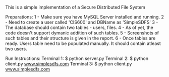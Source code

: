 This is a simple implementation of a Secure Distributed File System

Preparations:
1 - Make sure you have MySQL Server installed and running.
2 - Need to create a user called 'CIS600' and DBName as 'SimpleSDFS'
3 - The database should contain two tables - users, files.
4 - As of yet, the code doesn't support dymanic addition of such tables.
5 - Screenshots of such tables and their structure is given in the report.
6 - Once tables are ready. Users table need to be populated manually. It should contain atleast two users.

Run Instructions:
Terminal 1: $ python server.py
Terminal 2: $ python client.py www.simplesdfs.com
Terminal 3: $ python client.py www.simplesdfs.com

